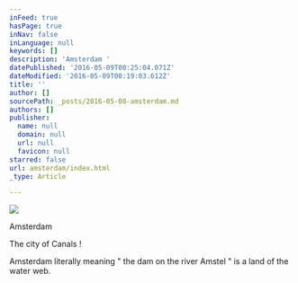 ```yaml
---
inFeed: true
hasPage: true
inNav: false
inLanguage: null
keywords: []
description: 'Amsterdam '
datePublished: '2016-05-09T00:25:04.071Z'
dateModified: '2016-05-09T00:19:03.612Z'
title: ''
author: []
sourcePath: _posts/2016-05-08-amsterdam.md
authors: []
publisher:
  name: null
  domain: null
  url: null
  favicon: null
starred: false
url: amsterdam/index.html
_type: Article

---
```

![](https://the-grid-user-content.s3-us-west-2.amazonaws.com/669e2a96-e883-4e70-b782-dc1d1eb0f066.jpg)

Amsterdam 

The city of Canals ! 

Amsterdam literally meaning " the dam on the river Amstel " is a land of the water web.